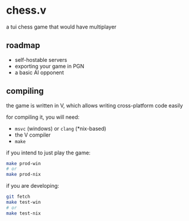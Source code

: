 # chess.v

a tui chess game that would have multiplayer

## roadmap

* self-hostable servers
* exporting your game in PGN
* a basic AI opponent

## compiling

the game is written in V, which allows writing cross-platform code easily

for compiling it, you will need:

* `msvc` (windows) or `clang` (*nix-based)
* the V compiler
* `make`

if you intend to just play the game:

```sh
make prod-win
# or
make prod-nix
```

if you are developing:

```sh
git fetch
make test-win
# or
make test-nix
```